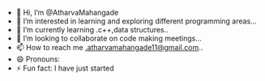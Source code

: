 - 👋 Hi, I’m @AtharvaMahangade
- 👀 I’m interested in learning and exploring different programming areas...
- 🌱 I’m currently learning .c++,data structures..
- 💞️ I’m looking to collaborate on code making meetings...
- 📫 How to reach me .atharvamahangade11@gmail.com..
- 😄 Pronouns:
- ⚡ Fun fact: I have just started
<!---
AtharvaMahangade/AtharvaMahangade is a ✨ special ✨ repository because its `README.md` (this file) appears on your GitHub profile.
You can click the Preview link to take a look at your changes.
--->
